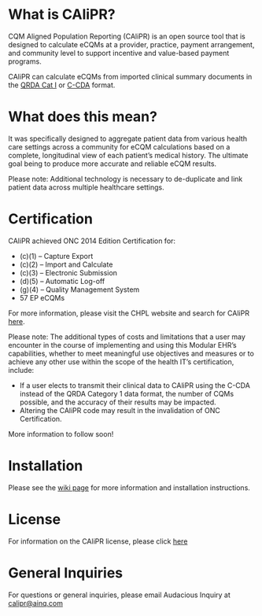 # What is CAliPR? 
CQM Aligned Population Reporting (CAliPR) is an open source tool that is designed to calculate eCQMs at a provider, 
practice, payment arrangement, and community level to support incentive and value-based payment programs.  

CAliPR can calculate eCQMs from imported clinical summary documents in the [QRDA Cat I](http://www.hl7.org/implement/standards/product_brief.cfm?product_id=35) 
or [C-CDA](http://www.hl7.org/implement/standards/product_brief.cfm?product_id=258) format.

# What does this mean?
It was specifically designed to aggregate patient data from various health care settings across a community for eCQM 
calculations based on a complete, longitudinal view of each patient’s medical history.  The ultimate goal being to produce 
more accurate and reliable eCQM results.

Please note:  Additional technology is necessary to de-duplicate and link patient data across multiple healthcare settings.

# Certification
CAliPR achieved ONC 2014 Edition Certification for:
*	(c)(1) – Capture Export
*	(c)(2) – Import and Calculate
*	(c)(3) – Electronic Submission
*	(d)(5) – Automatic Log-off
*	(g)(4) – Quality Management System
*	57 EP eCQMs

For more information, please visit the CHPL website and search for CAliPR [here](https://chpl.healthit.gov/).

Please note: The additional types of costs and limitations that a user may encounter in the course of implementing and using 
this Modular EHR’s capabilities, whether to meet meaningful use objectives and measures or to achieve any other use within the 
scope of the health IT’s certification, include:
*	If a user elects to transmit their clinical data to CAliPR using the C-CDA instead of the QRDA Category 1 data format, 
the number of CQMs possible, and the accuracy of their results may be impacted.
*	Altering the CAliPR code may result in the invalidation of ONC Certification.

More information to follow soon!

# Installation

Please see the [wiki page](../../wiki) for more information and installation instructions.

# License
For information on the CAliPR license, please click [here](LICENSE.md)

# General Inquiries

For questions or general inquiries, please email Audacious Inquiry at [calipr@ainq.com](mailto:caliphr@ainq.com)

